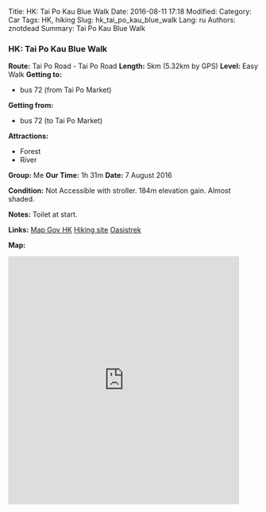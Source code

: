 Title: HK: Tai Po Kau Blue Walk
Date: 2016-08-11 17:18
Modified: 
Category: Car
Tags: HK,  hiking
Slug: hk_tai_po_kau_blue_walk
Lang: ru
Authors: znotdead
Summary: Tai Po Kau Blue Walk

### HK: Tai Po Kau Blue Walk
**Route:** Tai Po Road - Tai Po Road
**Length:** 5km (5.32km by GPS)
**Level:** Easy Walk
**Getting to:**
 - bus 72 (from Tai Po Market)

**Getting from:**
 - bus 72 (to Tai Po Market)

**Attractions:**
 - Forest
 - River

**Group:** Me
**Our Time:** 1h 31m
**Date:** 7 August 2016

**Condition:**
Not Accessible with stroller. 184m elevation gain. Almost shaded.

**Notes:**
Toilet at start.

**Links:**
[Map Gov HK](http://www2.map.gov.hk/gih3/view/index.jsp)
[Hiking site](http://hiking.gov.hk/eng)
[Oasistrek](http://www.oasistrek.com)

**Map:**
<iframe src='https://connect.garmin.com/modern/activity/embed/1291863158' title='Tai Po Kau Blue Walk' width='465' height='500' frameborder='0'></iframe>